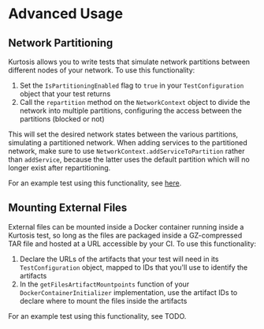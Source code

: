 Advanced Usage
==============

Network Partitioning
--------------------
Kurtosis allows you to write tests that simulate network partitions between different nodes of your network. To use this functionality:

1. Set the `IsPartitioningEnabled` flag to `true` in your `TestConfiguration` object that your test returns
1. Call the `repartition` method on the `NetworkContext` object to divide the network into multiple partitions, configuring the access between the partitions (blocked or not)

This will set the desired network states between the various partitions, simulating a partitioned network. When adding services to the partitioned network, make sure to use `NetworkContext.addServiceToPartition` rather than `addService`, because the latter uses the default partition which will no longer exist after repartitioning.

For an example test using this functionality, see [here](https://github.com/kurtosis-tech/kurtosis-go/blob/develop/testsuite/testsuite_impl/network_partition_test/network_partition_test_.go).

Mounting External Files
-----------------------
External files can be mounted inside a Docker container running inside a Kurtosis test, so long as the files are packaged inside a GZ-compressed TAR file and hosted at a URL accessible by your CI. To use this functionality:

1. Declare the URLs of the artifacts that your test will need in its `TestConfiguration` object, mapped to IDs that you'll use to identify the artifacts
1. In the `getFilesArtifactMountpoints` function of your `DockerContainerInitializer` implementation, use the artifact IDs to declare where to mount the files inside the artifacts

For an example test using this functionality, see TODO.

